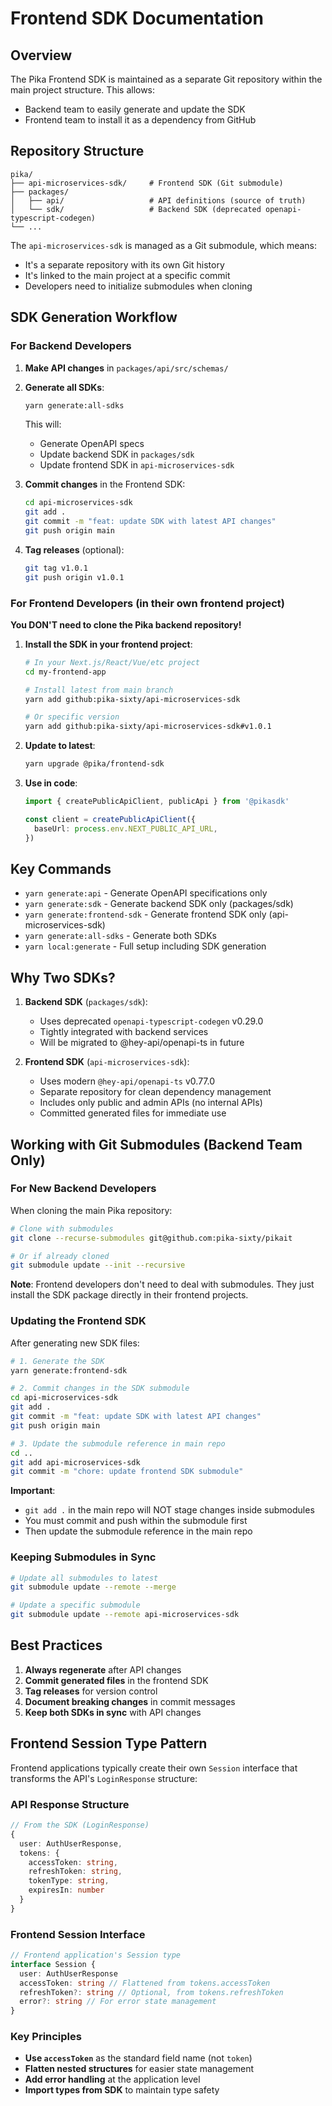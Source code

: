# Frontend SDK Documentation

## Overview

The Pika Frontend SDK is maintained as a separate Git repository within the main project structure. This allows:

- Backend team to easily generate and update the SDK
- Frontend team to install it as a dependency from GitHub

## Repository Structure

```
pika/
├── api-microservices-sdk/     # Frontend SDK (Git submodule)
├── packages/
│   ├── api/                   # API definitions (source of truth)
│   └── sdk/                   # Backend SDK (deprecated openapi-typescript-codegen)
└── ...
```

The `api-microservices-sdk` is managed as a Git submodule, which means:

- It's a separate repository with its own Git history
- It's linked to the main project at a specific commit
- Developers need to initialize submodules when cloning

## SDK Generation Workflow

### For Backend Developers

1. **Make API changes** in `packages/api/src/schemas/`

2. **Generate all SDKs**:

   ```bash
   yarn generate:all-sdks
   ```

   This will:
   - Generate OpenAPI specs
   - Update backend SDK in `packages/sdk`
   - Update frontend SDK in `api-microservices-sdk`

3. **Commit changes** in the Frontend SDK:

   ```bash
   cd api-microservices-sdk
   git add .
   git commit -m "feat: update SDK with latest API changes"
   git push origin main
   ```

4. **Tag releases** (optional):
   ```bash
   git tag v1.0.1
   git push origin v1.0.1
   ```

### For Frontend Developers (in their own frontend project)

**You DON'T need to clone the Pika backend repository!**

1. **Install the SDK in your frontend project**:

   ```bash
   # In your Next.js/React/Vue/etc project
   cd my-frontend-app

   # Install latest from main branch
   yarn add github:pika-sixty/api-microservices-sdk

   # Or specific version
   yarn add github:pika-sixty/api-microservices-sdk#v1.0.1
   ```

2. **Update to latest**:

   ```bash
   yarn upgrade @pika/frontend-sdk
   ```

3. **Use in code**:

   ```typescript
   import { createPublicApiClient, publicApi } from '@pikasdk'

   const client = createPublicApiClient({
     baseUrl: process.env.NEXT_PUBLIC_API_URL,
   })
   ```

## Key Commands

- `yarn generate:api` - Generate OpenAPI specifications only
- `yarn generate:sdk` - Generate backend SDK only (packages/sdk)
- `yarn generate:frontend-sdk` - Generate frontend SDK only (api-microservices-sdk)
- `yarn generate:all-sdks` - Generate both SDKs
- `yarn local:generate` - Full setup including SDK generation

## Why Two SDKs?

1. **Backend SDK** (`packages/sdk`):
   - Uses deprecated `openapi-typescript-codegen` v0.29.0
   - Tightly integrated with backend services
   - Will be migrated to @hey-api/openapi-ts in future

2. **Frontend SDK** (`api-microservices-sdk`):
   - Uses modern `@hey-api/openapi-ts` v0.77.0
   - Separate repository for clean dependency management
   - Includes only public and admin APIs (no internal APIs)
   - Committed generated files for immediate use

## Working with Git Submodules (Backend Team Only)

### For New Backend Developers

When cloning the main Pika repository:

```bash
# Clone with submodules
git clone --recurse-submodules git@github.com:pika-sixty/pikait

# Or if already cloned
git submodule update --init --recursive
```

**Note**: Frontend developers don't need to deal with submodules. They just install the SDK package directly in their frontend projects.

### Updating the Frontend SDK

After generating new SDK files:

```bash
# 1. Generate the SDK
yarn generate:frontend-sdk

# 2. Commit changes in the SDK submodule
cd api-microservices-sdk
git add .
git commit -m "feat: update SDK with latest API changes"
git push origin main

# 3. Update the submodule reference in main repo
cd ..
git add api-microservices-sdk
git commit -m "chore: update frontend SDK submodule"
```

**Important**:

- `git add .` in the main repo will NOT stage changes inside submodules
- You must commit and push within the submodule first
- Then update the submodule reference in the main repo

### Keeping Submodules in Sync

```bash
# Update all submodules to latest
git submodule update --remote --merge

# Update a specific submodule
git submodule update --remote api-microservices-sdk
```

## Best Practices

1. **Always regenerate** after API changes
2. **Commit generated files** in the frontend SDK
3. **Tag releases** for version control
4. **Document breaking changes** in commit messages
5. **Keep both SDKs in sync** with API changes

## Frontend Session Type Pattern

Frontend applications typically create their own `Session` interface that transforms the API's `LoginResponse` structure:

### API Response Structure

```typescript
// From the SDK (LoginResponse)
{
  user: AuthUserResponse,
  tokens: {
    accessToken: string,
    refreshToken: string,
    tokenType: string,
    expiresIn: number
  }
}
```

### Frontend Session Interface

```typescript
// Frontend application's Session type
interface Session {
  user: AuthUserResponse
  accessToken: string // Flattened from tokens.accessToken
  refreshToken?: string // Optional, from tokens.refreshToken
  error?: string // For error state management
}
```

### Key Principles

- **Use `accessToken`** as the standard field name (not `token`)
- **Flatten nested structures** for easier state management
- **Add error handling** at the application level
- **Import types from SDK** to maintain type safety
